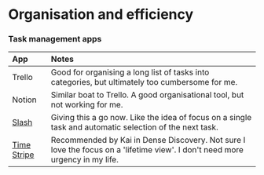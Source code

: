 # Organisation and efficiency

### Task management apps

| App | Notes |
| :--- | :--- |
| Trello | Good for organising a long list of tasks into categories, but ultimately too cumbersome for me. |
| Notion | Similar boat to Trello. A good organisational tool, but not working for me. |
| [Slash](https://getslash.co/) | Giving this a go now. Like the idea of focus on a single task and automatic selection of the next task. |
| [Time Stripe](https://timestripe.com/) | Recommended by Kai in Dense Discovery. Not sure I love the focus on a 'lifetime view'. I don't need more urgency in my life. |

